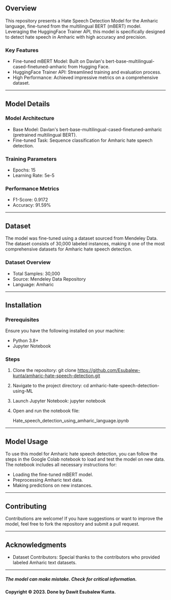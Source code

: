 
## Overview
This repository presents a Hate Speech Detection Model for the Amharic language, fine-tuned from the multilingual BERT (mBERT) model. Leveraging the HuggingFace Trainer API, this model is specifically designed to detect hate speech in Amharic with high accuracy and precision.

### Key Features
- Fine-tuned mBERT Model: Built on Davlan's bert-base-multilingual-cased-finetuned-amharic from Hugging Face.
- HuggingFace Trainer API: Streamlined training and evaluation process.
- High Performance: Achieved impressive metrics on a comprehensive dataset.

---

## Model Details
### Model Architecture
- Base Model: Davlan's bert-base-multilingual-cased-finetuned-amharic (pretrained multilingual BERT).
- Fine-tuned Task: Sequence classification for Amharic hate speech detection.

### Training Parameters
- Epochs: 15
- Learning Rate: 5e-5

### Performance Metrics
- F1-Score: 0.9172
- Accuracy: 91.59%

---

## Dataset
The model was fine-tuned using a dataset sourced from Mendeley Data. The dataset consists of 30,000 labeled instances, making it one of the most comprehensive datasets for Amharic hate speech detection.

### Dataset Overview
- Total Samples: 30,000
- Source: Mendeley Data Repository
- Language: Amharic

---

## Installation

### Prerequisites
Ensure you have the following installed on your machine:
- Python 3.8+
- Jupyter Notebook

### Steps
1. Clone the repository:
      git clone https://github.com/Esubalew-kunta/amharic-hate-speech-detection.git
   
2. Navigate to the project directory:
      cd amharic-hate-speech-detection-using-ML
   
3. Launch Jupyter Notebook:
      jupyter notebook
   
4. Open and run the notebook file:
   
   Hate_speech_detection_using_amharic_language.ipynb
   

---

## Model Usage
To use this model for Amharic hate speech detection, you can follow the steps in the Google Colab notebook to load and test the model on new data. The notebook includes all necessary instructions for:

- Loading the fine-tuned mBERT model.
- Preprocessing Amharic text data.
- Making predictions on new instances.


---

## Contributing
Contributions are welcome! If you have suggestions or want to improve the model, feel free to fork the repository and submit a pull request.

---

## Acknowledgments
- Dataset Contributors: Special thanks to the contributors who provided labeled Amharic text datasets.
---
##### The model can make mistake. Check for critical information.

#### Copyright &copy; 2023. Done by Dawit Esubalew Kunta.

